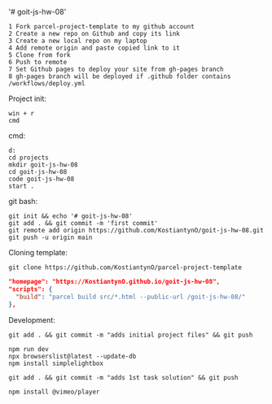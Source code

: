 '# goit-js-hw-08'

    1 Fork parcel-project-template to my github account
    2 Create a new repo on Github and copy its link
    3 Create a new local repo on my laptop
    4 Add remote origin and paste copied link to it
    5 Clone from fork
    6 Push to remote
    7 Set Github pages to deploy your site from gh-pages branch
    8 gh-pages branch will be deployed if .github folder contains
    /workflows/deploy.yml

Project init:

    win + r
    cmd

cmd:

    d:
    cd projects
    mkdir goit-js-hw-08
    cd goit-js-hw-08
    code goit-js-hw-08
    start .

git bash:

    git init && echo '# goit-js-hw-08'
    git add . && git commit -m 'first commit'
    git remote add origin https://github.com/KostiantynO/goit-js-hw-08.git
    git push -u origin main

Cloning template:

    git clone https://github.com/KostiantynO/parcel-project-template

```json
"homepage": "https://KostiantynO.github.io/goit-js-hw-08",
"scripts": {
  "build": "parcel build src/*.html --public-url /goit-js-hw-08/"
},
```

Development:

    git add . && git commit -m "adds initial project files" && git push

    npm run dev
    npx browserslist@latest --update-db
    npm install simplelightbox

    git add . && git commit -m "adds 1st task solution" && git push

    npm install @vimeo/player

